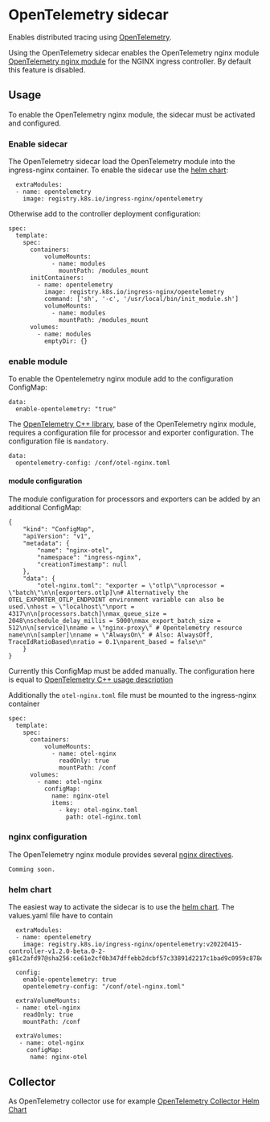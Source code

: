 # OpenTelemetry sidecar

Enables distributed tracing using [OpenTelemetry](https://opentelemetry.io/).

Using the OpenTelemetry sidecar enables the OpenTelemetry nginx module [OpenTelemetry nginx module](https://github.com/open-telemetry/opentelemetry-cpp-contrib/tree/main/instrumentation/nginx) for the NGINX ingress controller.
By default this feature is disabled.

## Usage

To enable the OpenTelemetry nginx module, the sidecar must be activated and configured.

### Enable sidecar

The OpenTelemetry sidecar load the OpenTelemetry module into the ingress-nginx container.
To enable the sidecar use the [helm chart](https://github.com/kubernetes/ingress-nginx/tree/main/charts/ingress-nginx):
```
  extraModules: 
  - name: opentelemetry
    image: registry.k8s.io/ingress-nginx/opentelemetry
```
<!-- TODO: correct image name -->

Otherwise add to the controller deployment configuration:
```
spec:
  template:
    spec:
      containers:
          volumeMounts:
            - name: modules
              mountPath: /modules_mount
      initContainers:
        - name: opentelemetry
          image: registry.k8s.io/ingress-nginx/opentelemetry
          command: ['sh', '-c', '/usr/local/bin/init_module.sh']
          volumeMounts:
            - name: modules
              mountPath: /modules_mount
      volumes:
        - name: modules
          emptyDir: {}
```

### enable module

To enable the Opentelemetry nginx module add to the configuration ConfigMap:
```
data:
  enable-opentelemetry: "true"
```

The [OpenTelemetry C++ library](https://github.com/open-telemetry/opentelemetry-cpp), base of the OpenTelemetry nginx module, requires a configuration file for processor and exporter configuration. The configuration file is `mandatory`.
```
data:
  opentelemetry-config: /conf/otel-nginx.toml
```

#### module configuration
The module configuration for processors and exporters can be added by an additional ConfigMap:
```
{
    "kind": "ConfigMap",
    "apiVersion": "v1",
    "metadata": {
        "name": "nginx-otel",
        "namespace": "ingress-nginx",
        "creationTimestamp": null
    },
    "data": {
        "otel-nginx.toml": "exporter = \"otlp\"\nprocessor = \"batch\"\n\n[exporters.otlp]\n# Alternatively the OTEL_EXPORTER_OTLP_ENDPOINT environment variable can also be used.\nhost = \"localhost\"\nport = 4317\n\n[processors.batch]\nmax_queue_size = 2048\nschedule_delay_millis = 5000\nmax_export_batch_size = 512\n\n[service]\nname = \"nginx-proxy\" # Opentelemetry resource name\n\n[sampler]\nname = \"AlwaysOn\" # Also: AlwaysOff, TraceIdRatioBased\nratio = 0.1\nparent_based = false\n"
    }
}
```
Currently this ConfigMap must be added manually.
The configuration here is equal to [OpenTelemetry C++ usage description](https://github.com/open-telemetry/opentelemetry-cpp-contrib/tree/main/instrumentation/nginx#usage)

Additionally the `otel-nginx.toml` file must be mounted to the ingress-nginx container
```
spec:
  template:
    spec:
      containers:
          volumeMounts:
            - name: otel-nginx
              readOnly: true
              mountPath: /conf
      volumes:
        - name: otel-nginx
          configMap:
            name: nginx-otel
            items:
              - key: otel-nginx.toml
                path: otel-nginx.toml
```

### nginx configuration
The OpenTelemetry nginx module provides several [nginx directives](https://github.com/open-telemetry/opentelemetry-cpp-contrib/tree/main/instrumentation/nginx#nginx-directives).

`Comming soon.`

### helm chart

The easiest way to activate the sidecar is to use the [helm chart](https://github.com/kubernetes/ingress-nginx/tree/main/charts/ingress-nginx). The values.yaml file have to contain

```
  extraModules: 
  - name: opentelemetry
    image: registry.k8s.io/ingress-nginx/opentelemetry:v20220415-controller-v1.2.0-beta.0-2-g81c2afd97@sha256:ce61e2cf0b347dffebb2dcbf57c33891d2217c1bad9c0959c878e5be671ef941

  config:
    enable-opentelemetry: true
    opentelemetry-config: "/conf/otel-nginx.toml"

  extraVolumeMounts:
  - name: otel-nginx
    readOnly: true
    mountPath: /conf

  extraVolumes:
   - name: otel-nginx
     configMap:
      name: nginx-otel
```

## Collector
As OpenTelemetry collector use for example [OpenTelemetry Collector Helm Chart](https://github.com/open-telemetry/opentelemetry-helm-charts/tree/main/charts/opentelemetry-collector)